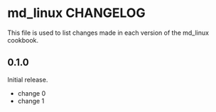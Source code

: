 # md_linux CHANGELOG

This file is used to list changes made in each version of the md_linux cookbook.

## 0.1.0

Initial release.

- change 0
- change 1
